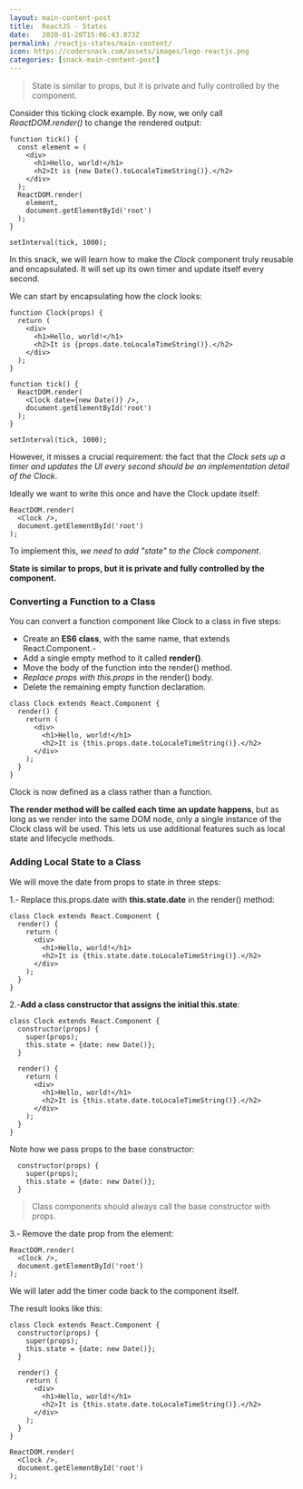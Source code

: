 ```yaml
---
layout: main-content-post
title:  ReactJS - States
date:   2020-01-20T15:06:43.073Z
permalink: /reactjs-states/main-content/
icon: https://codersnack.com/assets/images/logo-reactjs.png
categories: [snack-main-content-post]
---
```


> State is similar to props, but it is private and fully controlled by the component.

Consider this ticking clock example. By now, we only call *ReactDOM.render()* to change the rendered output:
```
function tick() {
  const element = (
    <div>
      <h1>Hello, world!</h1>
      <h2>It is {new Date().toLocaleTimeString()}.</h2>
    </div>
  );
  ReactDOM.render(
    element,
    document.getElementById('root')
  );
}

setInterval(tick, 1000);

```

In this snack, we will learn how to make the *Clock* component truly reusable and encapsulated. It will set up its own timer and update itself every second.

We can start by encapsulating how the clock looks:

```
function Clock(props) {
  return (
    <div>
      <h1>Hello, world!</h1>
      <h2>It is {props.date.toLocaleTimeString()}.</h2>
    </div>
  );
}

function tick() {
  ReactDOM.render(
    <Clock date={new Date()} />,
    document.getElementById('root')
  );
}

setInterval(tick, 1000);
```
However, it misses a crucial requirement: the fact that the *Clock sets up a timer and updates the UI every second should be an implementation detail of the Clock*.

Ideally we want to write this once and have the Clock update itself:

```
ReactDOM.render(
  <Clock />,
  document.getElementById('root')
);
```

To implement this, *we need to add "state" to the Clock component*.

**State is similar to props, but it is private and fully controlled by the component.**

### Converting a Function to a Class
You can convert a function component like Clock to a class in five steps:
- Create an **ES6 class**, with the same name, that extends React.Component.- 
- Add a single empty method to it called **render()**. 
- Move the body of the function into the render() method. 
- *Replace props with this.props* in the render() body. 
- Delete the remaining empty function declaration.

```
class Clock extends React.Component {
  render() {
    return (
      <div>
        <h1>Hello, world!</h1>
        <h2>It is {this.props.date.toLocaleTimeString()}.</h2>
      </div>
    );
  }
}
```
Clock is now defined as a class rather than a function.

**The render method will be called each time an update happens**, but as long as we render <Clock /> into the same DOM node, only a single instance of the Clock class will be used. This lets us use additional features such as local state and lifecycle methods.

### Adding Local State to a Class
We will move the date from props to state in three steps:

1.- Replace this.props.date with **this.state.date** in the render() method:
```
class Clock extends React.Component {
  render() {
    return (
      <div>
        <h1>Hello, world!</h1>
        <h2>It is {this.state.date.toLocaleTimeString()}.</h2>
      </div>
    );
  }
}
```

2.-**Add a class constructor that assigns the initial this.state**:
```
class Clock extends React.Component {
  constructor(props) {
    super(props);
    this.state = {date: new Date()};
  }

  render() {
    return (
      <div>
        <h1>Hello, world!</h1>
        <h2>It is {this.state.date.toLocaleTimeString()}.</h2>
      </div>
    );
  }
}
```

Note how we pass props to the base constructor:

```
  constructor(props) {
    super(props);
    this.state = {date: new Date()};
  }
```

> Class components should always call the base constructor with props.

3.- Remove the date prop from the <Clock /> element:
```
ReactDOM.render(
  <Clock />,
  document.getElementById('root')
);
```

We will later add the timer code back to the component itself.

The result looks like this:

```
class Clock extends React.Component {
  constructor(props) {
    super(props);
    this.state = {date: new Date()};
  }

  render() {
    return (
      <div>
        <h1>Hello, world!</h1>
        <h2>It is {this.state.date.toLocaleTimeString()}.</h2>
      </div>
    );
  }
}

ReactDOM.render(
  <Clock />,
  document.getElementById('root')
);
```
